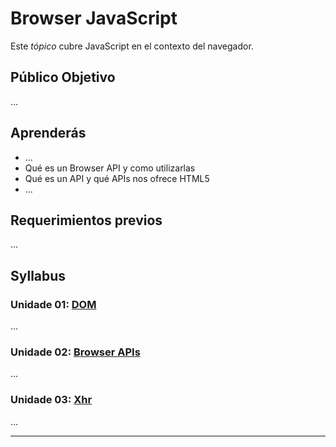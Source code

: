 # Browser JavaScript

Este _tópico_ cubre JavaScript en el contexto del navegador.

## Público Objetivo

...

## Aprenderás

* ...
* Qué es un Browser API y como utilizarlas
* Qué es un API y qué APIs nos ofrece HTML5
* ...

## Requerimientos previos

...

## Syllabus

### Unidade 01: [DOM](02-dom)

...

### Unidade 02: [Browser APIs](03-browser-apis)

...

### Unidade 03: [Xhr](04-xhr)

...

***
